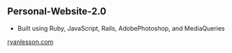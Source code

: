 ## Personal-Website-2.0

* Built using Ruby, JavaScript, Rails, AdobePhotoshop, and MediaQueries

[ryanlesson.com](www.ryanlesson.com)
